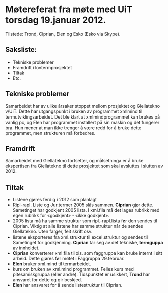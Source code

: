 # Møtereferat fra møte med UiT torsdag 19.januar 2012.

Tilstede: Trond, Ciprian, Elen og Esko (Esko via Skype).

## Saksliste:

- Tekniske problemer
- Framdrift i lovtermprosjektet
- Tiltak
- Etc.

## Tekniske problemer

Samarbeidet har av ulike årsaker stoppet mellom prosjektet og Giellatekno v/UiT. Dette har utgangspunkt i bruken av programmet xmlmind til termutviklingsarbeidet.
Det ble klart at xmlmindprogrammet kan brukes på vanlig pc, og Elen har programmet installert på sin maskin og det fungerer bra. Hun mener at man ikke trenger å være redd for å bruke dette programmet, men strukturen må forbedres.

## Framdrift

Samarbeidet med Giellatekno fortsetter, og målsetninga er å bruke ekspertisen fra Giellatekno til dette prosjektet som skal avsluttes i slutten av 2012.

## Tiltak

- Listene gjøres ferdig i 2012 som planlagt
- Ripl-rapl. Liste og Jur.termer 2005 slås sammen. **Ciprian** gjør dette. Sametinget har godkjent 2005 lista. I xml.fila må det lages rubrikk med egen rubrikk for «godkjent» - «ikke godkjent».
- 2005 lista må ha samme struktur som ripl.-rapl.lista før den sendes til Ciprian. Viktig at alle listene har samme struktur når de sendes Giellatekno. Uten farger, feit skrift osv.
- listene eksporteres fra xml.struktur til excel.struktur og sendes til Sametinget for godkjenning. **Ciprian** tar seg av det tekniske, **termguppa** av innholdet.
- **Ciprian** konverterer xml.fila til xls. som faggruppa kan bruke internt i sitt arbeid. Dette gjøres før møtet i Faggruppa 29.februar.
- **Elen** bruker xml.mind til termarbeidet.
- kurs om bruken av xml.mind programmet. Felles kurs med pitesamiskgruppa (eller andre). Tidspunktet er usikkert, **Trond** har ansvaret for dette og gir beskjed.
- **Elen** har ansvaret for å sende listestruktur til Ciprian.
